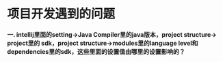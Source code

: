 # 项目开发遇到的问题

#### 一. intellij里面的setting->Java Compiler里的java版本，project structure-> project里的 sdk，project structure->modules里的language level和dependencies里的sdk，这些里面的设置值由哪里的设置影响的？



